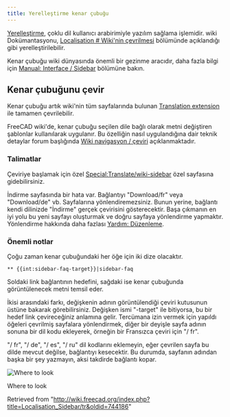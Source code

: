 ```yaml
---
title: Yerelleştirme kenar çubuğu
---
```

[Yerelleştirme](/Localisation/tr "Localisation/tr"), çoklu dil kullanıcı arabirimiyle yazılım sağlama işlemidir.
wiki Dokümantasyonu, [Localisation # Wiki'nin çevrilmesi](/Localisation#_Wiki'nin_çevrilmesi "Localisation") bölümünde açıklandığı gibi yerelleştirilebilir.

Kenar çubuğu wiki dünyasında önemli bir gezinme aracıdır, daha fazla bilgi için [Manual: Interface / Sidebar](http://www.mediawiki.org/wiki/Manual:Interface/Sidebar) bölümüne bakın.

## Kenar çubuğunu çevir

Kenar çubuğu artık wiki'nin tüm sayfalarında bulunan [Translation extension](http://www.mediawiki.org/wiki/Help:Extension:Translate) ile tamamen çevrilebilir.

FreeCAD wiki'de, kenar çubuğu seçilen dile bağlı olarak metni değiştiren şablonlar kullanılarak uygulanır.
Bu özelliğin nasıl uygulandığına dair teknik detaylar forum başlığında [Wiki navigasyon / çeviri](http://forum.freecadweb.org/viewtopic.php?f=21&t=9687&start=10#p80441) açıklanmaktadır.

### Talimatlar

Çeviriye başlamak için özel [Special:Translate/wiki-sidebar](/Special:Translate/wiki-sidebar "Special:Translate/wiki-sidebar") özel sayfasına gidebilirsiniz.

İndirme sayfasında bir hata var. Bağlantıyı "Download/fr" veya "Download/de" vb. Sayfalarına yönlendiremezsiniz. Bunun yerine, bağlantı kendi dilinizde "İndirme" gerçek çevirisini gösterecektir.
Başa çıkmanın en iyi yolu bu yeni sayfayı oluşturmak ve doğru sayfaya yönlendirme yapmaktır. Yönlendirme hakkında daha fazlası [Yardım: Düzenleme](/Help:Editing/tr "Help:Editing/tr").

### Önemli notlar

Çoğu zaman kenar çubuğundaki her öğe için iki dize olacaktır.

```
** {{int:sidebar-faq-target}}|sidebar-faq

```

Soldaki link bağlantının hedefini, sağdaki ise kenar çubuğunda görüntülenecek metni temsil eder.

İkisi arasındaki farkı, değişkenin adının görüntülendiği çeviri kutusunun üstüne bakarak görebilirsiniz.
Değişken ismi "-target" ile bitiyorsa, bu bir hedef link çevireceğiniz anlamına gelir. Tercümana izin vermek için yapıldı
öğeleri çevrilmiş sayfalara yönlendirmek, diğer bir deyişle sayfa adının sonuna bir dil kodu ekleyerek, örneğin bir Fransızca çeviri için "/ fr".

"/ fr", "/ de", "/ es", "/ ru" dil kodlarını eklemeyin, eğer çevrilen sayfa bu dilde mevcut değilse, bağlantıyı kesecektir.
Bu durumda, sayfanın adından başka bir şey yazmayın, aksi takdirde bağlantı kopar.

![Where to look](/images/Translate-sidebar-instruction.png)

Where to look

Retrieved from "<http://wiki.freecad.org/index.php?title=Localisation_Sidebar/tr&oldid=744186>"